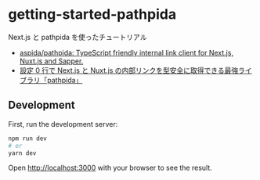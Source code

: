 # getting-started-pathpida

Next.js と pathpida を使ったチュートリアル

- [aspida/pathpida: TypeScript friendly internal link client for Next.js, Nuxt.js and Sapper.](https://github.com/aspida/pathpida)
- [設定 0 行で Next.js と Nuxt.js の内部リンクを型安全に取得できる最強ライブラリ「pathpida」](https://zenn.dev/solufa/articles/renewed-pathpida)

## Development

First, run the development server:

```bash
npm run dev
# or
yarn dev
```

Open [http://localhost:3000](http://localhost:3000) with your browser to see the result.
